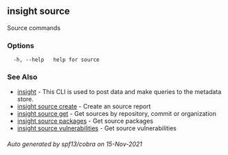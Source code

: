 ## insight source

Source commands

### Options

```
  -h, --help   help for source
```

### See Also

* [insight](insight.md)	 - This CLI is used to post data and make queries to the metadata store.
* [insight source create](insight_source_create.md)	 - Create an source report
* [insight source get](insight_source_get.md)	 - Get sources by repository, commit or organization
* [insight source packages](insight_source_packages.md)	 - Get source packages
* [insight source vulnerabilities](insight_source_vulnerabilities.md)	 - Get source vulnerabilities

###### Auto generated by spf13/cobra on 15-Nov-2021
